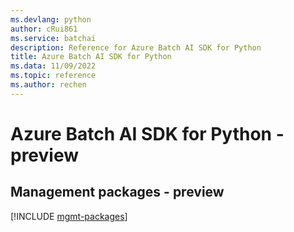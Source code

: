 ```yaml
---
ms.devlang: python
author: cRui861
ms.service: batchai
description: Reference for Azure Batch AI SDK for Python
title: Azure Batch AI SDK for Python
ms.data: 11/09/2022
ms.topic: reference
ms.author: rechen
---
```

# Azure Batch AI SDK for Python - preview

## Management packages - preview
[!INCLUDE [mgmt-packages](batch-ai-mgmt-index.md)]